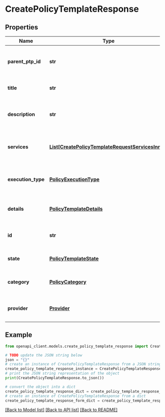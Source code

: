 # CreatePolicyTemplateResponse


## Properties

Name | Type | Description | Notes
------------ | ------------- | ------------- | -------------
**parent_ptp_id** | **str** | The id of the parent policy template pack. | 
**title** | **str** | The title of the policy template. | 
**description** | **str** | The description of the policy template. | [optional] 
**services** | [**List[CreatePolicyTemplateRequestServicesInner]**](CreatePolicyTemplateRequestServicesInner.md) | The list of services associated the policy template. | 
**execution_type** | [**PolicyExecutionType**](PolicyExecutionType.md) | The execution type of the policy template. | 
**details** | [**PolicyTemplateDetails**](PolicyTemplateDetails.md) | The details of the policy template. | 
**id** | **str** | The unique identifier of the policy template. | 
**state** | [**PolicyTemplateState**](PolicyTemplateState.md) | The state of the policy template. | 
**category** | [**PolicyCategory**](PolicyCategory.md) | The category of the policy template. | 
**provider** | [**Provider**](Provider.md) | The cloud provider of the policy template. | 

## Example

```python
from openapi_client.models.create_policy_template_response import CreatePolicyTemplateResponse

# TODO update the JSON string below
json = "{}"
# create an instance of CreatePolicyTemplateResponse from a JSON string
create_policy_template_response_instance = CreatePolicyTemplateResponse.from_json(json)
# print the JSON string representation of the object
print(CreatePolicyTemplateResponse.to_json())

# convert the object into a dict
create_policy_template_response_dict = create_policy_template_response_instance.to_dict()
# create an instance of CreatePolicyTemplateResponse from a dict
create_policy_template_response_form_dict = create_policy_template_response.from_dict(create_policy_template_response_dict)
```
[[Back to Model list]](../README.md#documentation-for-models) [[Back to API list]](../README.md#documentation-for-api-endpoints) [[Back to README]](../README.md)


